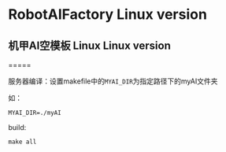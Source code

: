# RobotAIFactory Linux version
## 机甲AI空模板 Linux  Linux version
=====

服务器编译：设置makefile中的`MYAI_DIR`为指定路径下的myAI文件夹

如：

    MYAI_DIR=./myAI


build:

    make all
